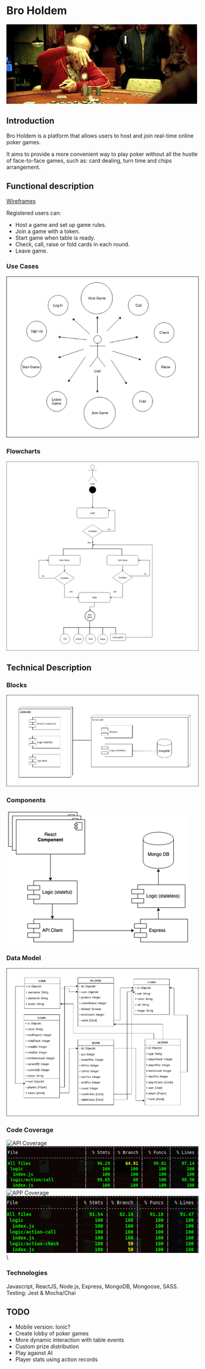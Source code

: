 # Bro Holdem
![alt text](bro-holdem-doc/images/introduction/readme.gif)

## Introduction
Bro Holdem is a platform that allows users to host and join real-time online poker games. 

It aims to provide a more convenient way to play poker without all the hustle of face-to-face games, such as: card dealing, turn time and chips arrangement.

## Functional description
[Wireframes](bro-holdem-doc/images/functional-description)

Registered users can:

* Host a game and set up game rules.
* Join a game with a token.
* Start game when table is ready.
* Check, call, raise or fold cards in each round.
* Leave game.

### Use Cases
![alt text](bro-holdem-doc/images/functional-description/use-cases.png)

### Flowcharts
![alt text](bro-holdem-doc/images/functional-description/flowchart.png)

## Technical Description
### Blocks
![alt text](bro-holdem-doc/images/technical-description/blocks.png)
### Components
![alt text](bro-holdem-doc/images/technical-description/components.png)
### Data Model
![alt text](bro-holdem-doc/images/technical-description/data-model.png)
### Code Coverage
![API Coverage](https://img.shields.io/badge/Coverage-96%25-green.svg)\
![alt text](bro-holdem-doc/images/technical-description/server-test.png)\
![APP Coverage](https://img.shields.io/badge/Coverage-92%25-green.svg)\
![alt text](bro-holdem-doc/images/technical-description/client-test.png)\
### Technologies
Javascript, ReactJS, Node.js, Express, MongoDB, Mongoose, SASS.
Testing: Jest & Mocha/Chai

## TODO
* Mobile version: Ionic?
* Create lobby of poker games
* More dynamic interaction with table events
* Custom prize distribution
* Play against AI
* Player stats using action records











